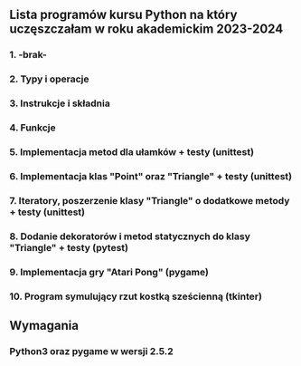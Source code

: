 ## Lista programów kursu Python na który uczęszczałam w roku akademickim 2023-2024 

### 1. -brak-
### 2. Typy i operacje
### 3. Instrukcje i składnia
### 4. Funkcje
### 5. Implementacja metod dla ułamków + testy (unittest)
### 6. Implementacja klas "Point" oraz "Triangle" + testy (unittest)
### 7. Iteratory, poszerzenie klasy "Triangle" o dodatkowe metody + testy (unittest)
### 8. Dodanie dekoratorów i metod statycznych do klasy "Triangle" + testy (pytest)
### 9. Implementacja gry "Atari Pong" (pygame)
### 10. Program symulujący rzut kostką sześcienną (tkinter)

## Wymagania

### Python3 oraz pygame w wersji 2.5.2
